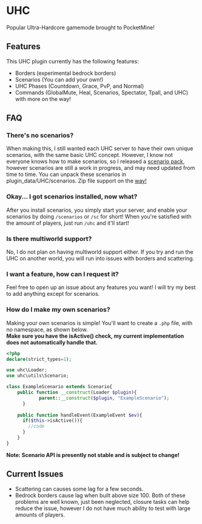 # UHC
Popular Ultra-Hardcore gamemode brought to PocketMine!

## Features
This UHC plugin currently has the following features:
- Borders (experimental bedrock borders)
- Scenarios (You can add your own!)
- UHC Phases (Countdown, Grace, PvP, and Normal)
- Commands (GlobalMute, Heal, Scenarios, Spectator, Tpall, and UHC)
with more on the way!

## FAQ
### There's no scenarios?
When making this, I still wanted each UHC server to have their own unique scenarios, with the same basic UHC concept. However, I know not everyone knows how to make scenarios, so I released a [scenario pack](https://github.com/Wumpotamus/UHC/releases), however scenarios are still a work in progress, and may need updated from time to time. You can unpack these scenarios in plugin_data/UHC/scenarios. Zip file support on the [way!](https://github.com/Wumpotamus/UHC/issues/6)

### Okay... I got scenarios installed, now what?
After you install scenarios, you simply start your server, and enable your scenarios by doing `/scenarios` or `/sc` for short! When you're satisfied with the amount of players, just run `/uhc` and it'll start!

### Is there multiworld support?
No, I do not plan on having multiworld support either. If you try and run the UHC on another world, you will run into issues with borders and scattering.

### I want a feature, how can I request it?
Feel free to open up an issue about any features you want! I will try my best to add anything except for scenarios.

### How do I make my own scenarios?
Making your own scenarios is simple! You'll want to create a `.php` file, with no namespace, as shown below.<br>
**Make sure you have the isActive() check, my current implementation does not automatically handle that.**
```php
<?php
declare(strict_types=1);

use uhc\Loader;
use uhc\utils\Scenario;

class ExampleScenario extends Scenario{
    public function __construct(Loader $plugin){
		    parent::__construct($plugin, "ExampleScenario");
	  }
    
    public function handleEvent(ExampleEvent $ev){
      if($this->isActive()){
        //code
      }
    }
}
```
**Note: Scenario API is presently not stable and is subject to change!**

## Current Issues
- Scattering can causes some lag for a few seconds.
- Bedrock borders cause lag when built above size 100. 
Both of these problems are well known, just been neglected, closure tasks can help reduce the issue, however I do not have much ability to test with large amounts of players.

